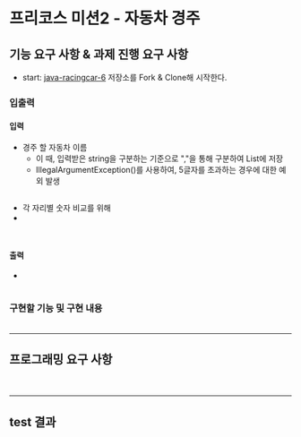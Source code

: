 # 프리코스 미션2 - 자동차 경주

## 기능 요구 사항 & 과제 진행 요구 사항
- start: [java-racingcar-6](https://github.com/woowacourse-precourse/java-racingcar-6) 저장소를 Fork & Clone해 시작한다.
### 입출력
#### 입력
- 경주 할 자동차 이름
  - 이 때, 입력받은 string을 구분하는 기준으로 ","을 통해 구분하여 List에 저장
  - IllegalArgumentException()를 사용하여, 5글자를 초과하는 경우에 대한 예외 발생
```

```
- 각 자리별 숫자 비교를 위해
- 
```java

```

```java

```


#### 출력
- 
```

```

### 구현할 기능 및 구현 내용
#### 

```java

```



--- 

## 프로그래밍 요구 사항
### 

```java

```

```java

```
---
## test 결과

